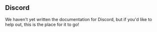 ## Discord

We haven't yet written the documentation for Discord, but if you'd like to help
out, this is the place for it to go!
